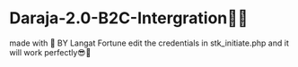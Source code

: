 # Daraja-2.0-B2C-Intergration👨‍💻
made with 💖 BY Langat Fortune
edit the credentials in stk_initiate.php and it will work perfectly😎🌈
